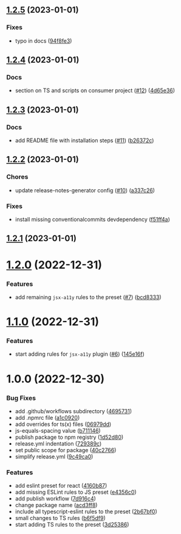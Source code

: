 ## [1.2.5](https://github.com/lytovka/eslint-config/compare/v1.2.4...v1.2.5) (2023-01-01)


### Fixes

* typo in docs ([94f8fe3](https://github.com/lytovka/eslint-config/commit/94f8fe3ff2d18b3d870e61d88623e100c7be07a5))

## [1.2.4](https://github.com/lytovka/eslint-config/compare/v1.2.3...v1.2.4) (2023-01-01)


### Docs

* section on TS and scripts on consumer project ([#12](https://github.com/lytovka/eslint-config/issues/12)) ([4d65e36](https://github.com/lytovka/eslint-config/commit/4d65e3671855067a951a67bda1d7efebccd46f36))

## [1.2.3](https://github.com/lytovka/eslint-config/compare/v1.2.2...v1.2.3) (2023-01-01)


### Docs

* add README file with installation steps ([#11](https://github.com/lytovka/eslint-config/issues/11)) ([b26372c](https://github.com/lytovka/eslint-config/commit/b26372ce8cafad848a634268ea8fb3f0f6426061))

## [1.2.2](https://github.com/lytovka/eslint-config/compare/v1.2.1...v1.2.2) (2023-01-01)


### Chores

* update release-notes-generator config ([#10](https://github.com/lytovka/eslint-config/issues/10)) ([a337c26](https://github.com/lytovka/eslint-config/commit/a337c266ad2e1030c42b26eb6efc67537605915e))


### Fixes

* install missing conventionalcommits devdependency ([f51ff4a](https://github.com/lytovka/eslint-config/commit/f51ff4adf4d7eea3fea864e241bdd8be1c9a9d49))

## [1.2.1](https://github.com/lytovka/eslint-config/compare/v1.2.0...v1.2.1) (2023-01-01)

# [1.2.0](https://github.com/lytovka/eslint-config/compare/v1.1.0...v1.2.0) (2022-12-31)


### Features

* add remaining `jsx-a11y` rules to the preset ([#7](https://github.com/lytovka/eslint-config/issues/7)) ([bcd8333](https://github.com/lytovka/eslint-config/commit/bcd8333c1a56bb7dadfe52a9575bcda2c8aadaae))

# [1.1.0](https://github.com/lytovka/eslint-config/compare/v1.0.0...v1.1.0) (2022-12-31)


### Features

* start adding rules for `jsx-a11y` plugin  ([#6](https://github.com/lytovka/eslint-config/issues/6)) ([145e16f](https://github.com/lytovka/eslint-config/commit/145e16ffdcc3c98d6d0995e5e9691e55cac27b88))

# 1.0.0 (2022-12-30)


### Bug Fixes

* add .github/workflows subdirectory ([4695731](https://github.com/lytovka/eslint-config/commit/4695731460ea2707ae3f5232fed7a8946aae916c))
* add .npmrc file ([a1c0920](https://github.com/lytovka/eslint-config/commit/a1c09209cbe4a0de97e741c3ecf3804a46f6261f))
* add overrides for ts(x) files ([06979dd](https://github.com/lytovka/eslint-config/commit/06979dd83098a06217221ccd4855b39c2ca0e99e))
* js-equals-spacing value ([b711146](https://github.com/lytovka/eslint-config/commit/b711146fe0a55ed8ba369549786cb737a49af340))
* publish package to npm registry ([1d52d80](https://github.com/lytovka/eslint-config/commit/1d52d80942b2b63b52079906d0b402275c747b18))
* release.yml indentation ([729389c](https://github.com/lytovka/eslint-config/commit/729389c870f7849e9c42753b8a65816fd9a5d12b))
* set public scope for package ([40c2766](https://github.com/lytovka/eslint-config/commit/40c27666d63e4bcd56eab8465f4e03443affdf79))
* simplify release.yml ([9c49ca0](https://github.com/lytovka/eslint-config/commit/9c49ca0764a5b59e3ef834f4ab63e72d5f268d2c))


### Features

* add eslint preset for react ([4160b87](https://github.com/lytovka/eslint-config/commit/4160b870258646d6da0941f710717289edc7025b))
* add missing ESLint rules to JS preset ([e4356c0](https://github.com/lytovka/eslint-config/commit/e4356c0f79def705426903272f0ac23fa0cb131a))
* add publish workflow ([7d916c4](https://github.com/lytovka/eslint-config/commit/7d916c42aef06616e6727523203b2323593486ed))
* change package name ([acd3ff8](https://github.com/lytovka/eslint-config/commit/acd3ff80cf3e62dc8eb61377ee28ad290be676a4))
* include all typescript-eslint rules to the preset ([2b67bf0](https://github.com/lytovka/eslint-config/commit/2b67bf0aeed0aa206d72ca24807a47a2865f3b21))
* small changes to TS rules ([b6f5df9](https://github.com/lytovka/eslint-config/commit/b6f5df95f57623103ffe9c38f74620d55c93a7c0))
* start adding TS rules to the preset ([3d25386](https://github.com/lytovka/eslint-config/commit/3d25386cd7c0170f0c66d10d7e221ea280af6c21))
